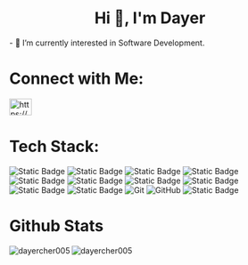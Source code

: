 
<h1 align="center">Hi 👋, I'm Dayer</h1>
- 🌱 I’m currently interested in Software Development.

# Connect with Me: 
<p align="left">
<a href="https://www.linkedin.com/in/dayer-cher-9a9a14231/" target="_blank"><img align="center" src="https://raw.githubusercontent.com/rahuldkjain/github-profile-readme-generator/master/src/images/icons/Social/linked-in-alt.svg" alt="https://www.linkedin.com/in/dayer-cher-9a9a14231/" height="30" width="40" /></a>
</p>

# Tech Stack: 
![Static Badge](https://img.shields.io/badge/HTML5-%23E34F26?style=for-the-badge&logo=HTML5&logoColor=white&logoSize=auto) ![Static Badge](https://img.shields.io/badge/CSS3-%23663399?style=for-the-badge&logo=CSS&logoColor=white&logoSize=auto) ![Static Badge](https://img.shields.io/badge/Javascript-%23F7DF1E?style=for-the-badge&logo=Javascript&logoColor=yellow&logoSize=auto&color=grey) ![Static Badge](https://img.shields.io/badge/Python-_?style=for-the-badge&logo=Python&logoColor=white&logoSize=auto&color=%233776AB) ![Static Badge](https://img.shields.io/badge/React-white?style=for-the-badge&logo=React&logoColor=%2361DAFB&logoSize=auto&color=grey) ![Static Badge](https://img.shields.io/badge/Vite-Purple?style=for-the-badge&logo=Vite&logoColor=white&logoSize=auto&color=%23646CFF) ![Static Badge](https://img.shields.io/badge/Tailwind-_?style=for-the-badge&logo=Tailwind%20Css&logoColor=white&logoSize=auto&color=%2306B6D4) ![Static Badge](https://img.shields.io/badge/Webpack-%238DD6F9?style=for-the-badge&logo=Webpack&logoColor=%238DD6F9&logoSize=auto&color=grey) ![Static Badge](https://img.shields.io/badge/Babel-_?style=for-the-badge&logo=Babel&logoColor=%23F9DC3E&logoSize=auto&color=grey) ![Static Badge](https://img.shields.io/badge/Jest-_?style=for-the-badge&logo=Jest&logoColor=%23C21325&color=%23000000&link=https%3A%2F%2Fjestjs.io%2F) ![Git](https://img.shields.io/badge/git-%23F05033.svg?style=for-the-badge&logo=git&logoColor=white) ![GitHub](https://img.shields.io/badge/github-%23121011.svg?style=for-the-badge&logo=github&logoColor=white) ![Static Badge](https://img.shields.io/badge/Vercel-L?style=for-the-badge&logo=Vercel&logoColor=white&logoSize=auto&color=%23000000)


# Github Stats
<p><img align="left" src="https://github-readme-stats.vercel.app/api/top-langs?username=dayercher005&show_icons=true&locale=en&layout=compact" alt="dayercher005" /></p>

<p><img align="center" src="https://github-readme-streak-stats.herokuapp.com/?user=dayercher005&" alt="dayercher005" /></p>
